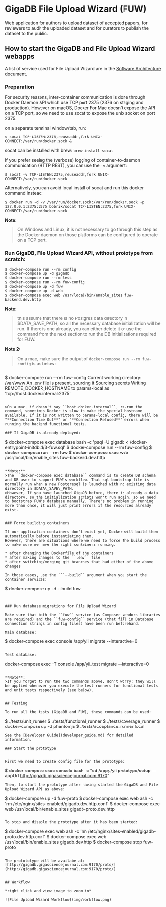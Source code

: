 # GigaDB File Upload Wizard (FUW)

Web application for authors to upload dataset of accepted papers, for reviewers to audit the uploaded dataset and for curators to publish the dataset to the public.

## How to start the GigaDB and File Upload Wizard webapps

A list of service used for File Upload Wizard are in the [Software Architecture](software_architecture.md) document.

### Preparation

For security reasons, inter-container communication is done through Docker Daemon API which use TCP port 2375 (2376 on staging and production).
However on macOS, Docker For Mac doesn't expose the API on a TCP port, so we need to use socat to expose the unix socket on port 2375.

on a separate terminal window/tab, run:
```
$ socat TCP-LISTEN:2375,reuseaddr,fork UNIX-CONNECT:/var/run/docker.sock &
```
socat can be installed with brew: ``brew install socat``

If you prefer seeing the (verbose) logging of container-to-daemon communication (HTTP REST), you can use the ``-v`` argument:

```
$ socat -v TCP-LISTEN:2375,reuseaddr,fork UNIX-CONNECT:/var/run/docker.sock
```

Alternatively, you can avoid local install of socat and run this docker command instead:
```
$ docker run -d -v /var/run/docker.sock:/var/run/docker.sock -p 127.0.0.1:2375:2375 bobrik/socat TCP-LISTEN:2375,fork UNIX-CONNECT:/var/run/docker.sock
```

**Note:** 
> On Windows and Linux, it is not necessary to go through this step as the Docker daemon on those platforms can be configured to operate on a TCP port.

### Run GigaDB, File Upload Wizard API, without prototype from scratch:

```
$ docker-compose run --rm config
$ docker-compose up -d gigadb
$ docker-compose run --rm less
$ docker-compose run --rm fuw-config
$ docker-compose up -d fuw
$ docker-compose up -d web
$ docker-compose exec web /usr/local/bin/enable_sites fuw-backend.dev.http
```

**Note:** 
>this assume that there is no Postgres data directory in $DATA\_SAVE\_PATH, so all the necessary database initialization will be run.
If there is one already, you can either delete it or use the command from the next section to run the DB initializations required for FUW.


**Note 2:** 
>On a mac, make sure the output of ``docker-compose run --rm fuw-config`` is as below:

>```
$ docker-compose run --rm fuw-config
Current working directory: /var/www
An .env file is present, sourcing it
Sourcing secrets
Writing REMOTE_DOCKER_HOSTNAME to params-local as 'tcp://host.docker.internal:2375'
```

>On a mac, if doesn't say ``host.docker.internal``, re-run the command, sometimes Docker is slow to make the special hostname available. If it is not written to params-local config, there will be "**Connection Time Out**" or "**Connection Refused**" errors when running the backend functional tests.

### If GigaDB is already deployed:

```
$ docker-compose exec database bash -c 'psql -U gigadb < /docker-entrypoint-initdb.d/3-fuw.sql'
$ docker-compose run --rm fuw-config
$ docker-compose run --rm fuw
$ docker-compose exec web /usr/local/bin/enable_sites fuw-backend.dev.http
```

**Note:** 
>The ``docker-compose exec database`` command is to create DB schema and DB user to support FUW's workflow. That sql bootstrap file is normally run when a new Postgresql is launched with no existing data directory in $DATA\_SAVE\_PATH.
>However, If you have launched GigaDB before, there is already a data directory, so the initialization scripts won't run again, so we need to bootstrap FUW's database manually. There's no problem in running more than once, it will just print errors if the resources already exist.


### Force building containers

If our application containers don't exist yet, Docker will build them automatically before instantiating them.
However, there are situations where we need to force the build process to make sure we have the right containers running: 

* after changing the Dockerfile of the containers
* after making changes to the ``.env`` file
* after switching/merging git branches that had either of the above changes

In those cases, use the ```--build`` argument when you start the container services:

```
$ docker-compose up -d --build fuw
```


### Run database migrations for File Upload Wizard

Make sure that both the ``fuw`` service (as Composer vendors libraries are required) and the ``fuw-config`` service (that fill in Database connection strings in config files) have been run beforehand.

Main database:
```
$ docker-compose exec console /app/yii migrate --interactive=0
```

Test database:

```
docker-compose exec -T console /app/yii_test migrate --interactive=0
```

**Note**:
>If you forget to run the two commands above, don't worry: they will be applied whenever you execute the test runners for functional tests and unit tests respectively (see below).


## Testing

To run all the tests (GigaDB and FUW), these commands can be used:
```
$ ./tests/unit_runner
$ ./tests/functional_runner
$ ./tests/coverage_runner
$ docker-compose up -d phantomjs
$ ./tests/acceptance_runner local
```
See the [Developer Guide](developer_guide.md) for detailed information.

### Start the prototype


First we need to create config file for the prototype:
```
$ docker-compose exec console bash -c "cd /app;./yii prototype/setup --appUrl http://gigadb.gigasciencejournal.com:9170"
```
Then, to start the prototype after having started the GigaDB and File Upload Wizard API as above:

```
$ docker-compose up -d fuw-proto
$ docker-compose exec web ash -c 'rm /etc/nginx/sites-enabled/gigadb.dev.http.conf'
$ docker-compose exec web /usr/local/bin/enable_sites gigadb-proto.dev.http
```

To stop and disable the prototype after it has been started:

```
$ docker-compose exec web ash -c 'rm /etc/nginx/sites-enabled/gigadb-proto.dev.http.conf'
$ docker-compose exec web /usr/local/bin/enable_sites gigadb.dev.http
$ docker-compose stop fuw-proto
```

The protototype will be availabe at:
[http://gigadb.gigasciencejournal.com:9170/proto/](http://gigadb.gigasciencejournal.com:9170/proto/)


## Workflow

*right click and view image to zoom in*

![File Upload Wizard Workflow](img/workflow.png)